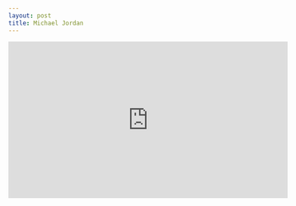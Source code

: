 ```yaml
---
layout: post
title: Michael Jordan
---
```


<iframe width="560" height="315" src="https://www.youtube.com/embed/0yt-eQvIEEE" frameborder="0" allowfullscreen></iframe>
